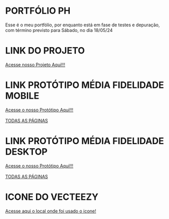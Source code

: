 # PORTFÓLIO PH
Esse é o meu portfólio, por enquanto está em fase de testes e depuração, com término previsto para Sábado, no dia 18/05/24

# LINK DO PROJETO
[Acesse nosso Projeto Aqui!!!](https://paulo19961944.github.io/Portfolio-PH/)

# LINK PROTÓTIPO MÉDIA FIDELIDADE MOBILE
[Acesse o nosso Protótipo Aqui!!!](https://www.figma.com/proto/9ApbeXjKCtFxoNcNDCEyEY/Portif%C3%B3lio?node-id=5-17&t=r7dOWTmB4ZacOFmN-1&scaling=scale-down&page-id=0%3A1&starting-point-node-id=5%3A17)<br></br>
[TODAS AS PÁGINAS](https://www.figma.com/design/9ApbeXjKCtFxoNcNDCEyEY/Portif%C3%B3lio?node-id=0%3A1&t=4e1GXJzCSQHo8ch5-1)

# LINK PROTÓTIPO MÉDIA FIDELIDADE DESKTOP
[Acesse o nosso Protótipo Aqui!!!](https://www.figma.com/proto/9ApbeXjKCtFxoNcNDCEyEY/Portif%C3%B3lio?node-id=60-3&t=uzkPaCJdHJ9alpg2-1&scaling=min-zoom&page-id=60%3A2&starting-point-node-id=60%3A3)<br></br>
[TODAS AS PÁGINAS](https://www.figma.com/design/9ApbeXjKCtFxoNcNDCEyEY/Portif%C3%B3lio?node-id=60%3A3&t=4e1GXJzCSQHo8ch5-1)

# ICONE DO VECTEEZY
[Acesse aqui o local onde foi usado o icone!](https://pt.vecteezy.com/)
